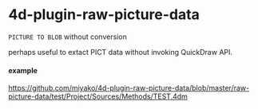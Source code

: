 # 4d-plugin-raw-picture-data

``PICTURE TO BLOB`` without conversion

perhaps useful to extact PICT data without invoking QuickDraw API.

#### example

https://github.com/miyako/4d-plugin-raw-picture-data/blob/master/raw-picture-data/test/Project/Sources/Methods/TEST.4dm
